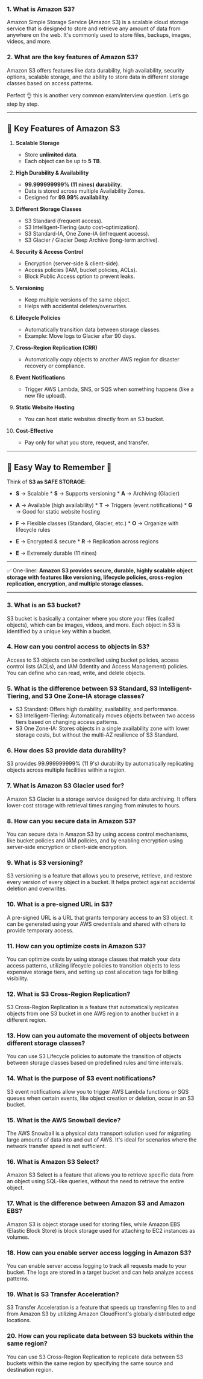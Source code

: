 ### 1. What is Amazon S3?
Amazon Simple Storage Service (Amazon S3) is a scalable cloud storage service that is designed to store and retrieve any amount of data from anywhere on the web. It's commonly used to store files, backups, images, videos, and more.

### 2. What are the key features of Amazon S3?
Amazon S3 offers features like data durability, high availability, security options, scalable storage, and the ability to store data in different storage classes based on access patterns.

Perfect 👌 this is another very common exam/interview question. Let’s go step by step.

---

## 🔹 Key Features of Amazon S3

1. **Scalable Storage**

   * Store **unlimited data**.
   * Each object can be up to **5 TB**.

2. **High Durability & Availability**

   * **99.999999999% (11 nines) durability**.
   * Data is stored across multiple Availability Zones.
   * Designed for **99.99% availability**.

3. **Different Storage Classes**

   * S3 Standard (frequent access).
   * S3 Intelligent-Tiering (auto cost-optimization).
   * S3 Standard-IA, One Zone-IA (infrequent access).
   * S3 Glacier / Glacier Deep Archive (long-term archive).

4. **Security & Access Control**

   * Encryption (server-side & client-side).
   * Access policies (IAM, bucket policies, ACLs).
   * Block Public Access option to prevent leaks.

5. **Versioning**

   * Keep multiple versions of the same object.
   * Helps with accidental deletes/overwrites.

6. **Lifecycle Policies**

   * Automatically transition data between storage classes.
   * Example: Move logs to Glacier after 90 days.

7. **Cross-Region Replication (CRR)**

   * Automatically copy objects to another AWS region for disaster recovery or compliance.

8. **Event Notifications**

   * Trigger AWS Lambda, SNS, or SQS when something happens (like a new file upload).

9. **Static Website Hosting**

   * You can host static websites directly from an S3 bucket.

10. **Cost-Effective**

    * Pay only for what you store, request, and transfer.

---

## 🔹 Easy Way to Remember 🌟

Think of **S3 as SAFE STORAGE**:

* **S** → Scalable                                                                        * **S** → Supports versioning                               * **A** → Archiving (Glacier)

* **A** → Available (high availability)                                                   * **T** → Triggers (event notifications)                    * **G** → Good for static website hosting

* **F** → Flexible classes (Standard, Glacier, etc.)                                      * **O** → Organize with lifecycle rules           

* **E** → Encrypted & secure                                                              * **R** → Replication across regions

* **E** → Extremely durable (11 nines)


---

✅ One-liner:
**Amazon S3 provides secure, durable, highly scalable object storage with features like versioning, lifecycle policies, cross-region replication, encryption, and multiple storage classes.**

---



### 3. What is an S3 bucket?
S3 bucket is basically a container where you store your files (called objects), which can be images, videos, and more. Each object in S3 is identified by a unique key within a bucket.

### 4. How can you control access to objects in S3?
Access to S3 objects can be controlled using bucket policies, access control lists (ACLs), and IAM (Identity and Access Management) policies. You can define who can read, write, and delete objects.

### 5. What is the difference between S3 Standard, S3 Intelligent-Tiering, and S3 One Zone-IA storage classes?
- S3 Standard: Offers high durability, availability, and performance.
- S3 Intelligent-Tiering: Automatically moves objects between two access tiers based on changing access patterns.
- S3 One Zone-IA: Stores objects in a single availability zone with lower storage costs, but without the multi-AZ resilience of S3 Standard.

### 6. How does S3 provide data durability?
S3 provides 99.999999999% (11 9's) durability by automatically replicating objects across multiple facilities within a region.

### 7. What is Amazon S3 Glacier used for?
Amazon S3 Glacier is a storage service designed for data archiving. It offers lower-cost storage with retrieval times ranging from minutes to hours.

### 8. How can you secure data in Amazon S3?
You can secure data in Amazon S3 by using access control mechanisms, like bucket policies and IAM policies, and by enabling encryption using server-side encryption or client-side encryption.

### 9. What is S3 versioning?
S3 versioning is a feature that allows you to preserve, retrieve, and restore every version of every object in a bucket. It helps protect against accidental deletion and overwrites.

### 10. What is a pre-signed URL in S3?
A pre-signed URL is a URL that grants temporary access to an S3 object. It can be generated using your AWS credentials and shared with others to provide temporary access.

### 11. How can you optimize costs in Amazon S3?
You can optimize costs by using storage classes that match your data access patterns, utilizing lifecycle policies to transition objects to less expensive storage tiers, and setting up cost allocation tags for billing visibility.

### 12. What is S3 Cross-Region Replication?
S3 Cross-Region Replication is a feature that automatically replicates objects from one S3 bucket in one AWS region to another bucket in a different region.

### 13. How can you automate the movement of objects between different storage classes?
You can use S3 Lifecycle policies to automate the transition of objects between storage classes based on predefined rules and time intervals.

### 14. What is the purpose of S3 event notifications?
S3 event notifications allow you to trigger AWS Lambda functions or SQS queues when certain events, like object creation or deletion, occur in an S3 bucket.

### 15. What is the AWS Snowball device?
The AWS Snowball is a physical data transport solution used for migrating large amounts of data into and out of AWS. It's ideal for scenarios where the network transfer speed is not sufficient.

### 16. What is Amazon S3 Select?
Amazon S3 Select is a feature that allows you to retrieve specific data from an object using SQL-like queries, without the need to retrieve the entire object.

### 17. What is the difference between Amazon S3 and Amazon EBS?
Amazon S3 is object storage used for storing files, while Amazon EBS (Elastic Block Store) is block storage used for attaching to EC2 instances as volumes.

### 18. How can you enable server access logging in Amazon S3?
You can enable server access logging to track all requests made to your bucket. The logs are stored in a target bucket and can help analyze access patterns.

### 19. What is S3 Transfer Acceleration?
S3 Transfer Acceleration is a feature that speeds up transferring files to and from Amazon S3 by utilizing Amazon CloudFront's globally distributed edge locations.

### 20. How can you replicate data between S3 buckets within the same region?
You can use S3 Cross-Region Replication to replicate data between S3 buckets within the same region by specifying the same source and destination region.
